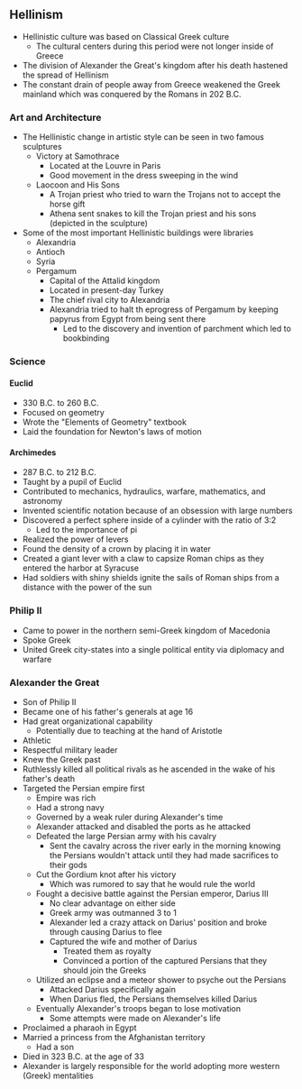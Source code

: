 ## Hellinism
- Hellinistic culture was based on Classical Greek culture
	- The cultural centers during this period were not longer inside of Greece
- The division of Alexander the Great's kingdom after his death hastened the spread of Hellinism
- The constant drain of people away from Greece weakened the Greek mainland which was conquered by the Romans in 202 B.C.

### Art and Architecture
- The Hellinistic change in artistic style can be seen in two famous sculptures
	- Victory at Samothrace
		- Located at the Louvre in Paris
		- Good movement in the dress sweeping in the wind
	- Laocoon and His Sons
		- A Trojan priest who tried to warn the Trojans not to accept the horse gift
		- Athena sent snakes to kill the Trojan priest and his sons (depicted in the sculpture)
- Some of the most important Hellinistic buildings were libraries
	- Alexandria
	- Antioch
	- Syria
	- Pergamum
		- Capital of the Attalid kingdom
		- Located in present-day Turkey
		- The chief rival city to Alexandria
		- Alexandria tried to halt th eprogress of Pergamum by keeping papyrus from Egypt from being sent there
			- Led to the discovery and invention of parchment which led to bookbinding

### Science
#### Euclid
- 330 B.C. to 260 B.C.
- Focused on geometry
- Wrote the "Elements of Geometry" textbook
- Laid the foundation for Newton's laws of motion

#### Archimedes
- 287 B.C. to 212 B.C.
- Taught by a pupil of Euclid
- Contributed to mechanics, hydraulics, warfare, mathematics, and astronomy
- Invented scientific notation because of an obsession with large numbers 
- Discovered a perfect sphere inside of a cylinder with the ratio of 3:2
	- Led to the importance of pi
- Realized the power of levers
- Found the density of a crown by placing it in water
- Created a giant lever with a claw to capsize Roman chips as they entered the harbor at Syracuse
- Had soldiers with shiny shields ignite the sails of Roman ships from a distance with the power of the sun

### Philip II
- Came to power in the northern semi-Greek kingdom of Macedonia
- Spoke Greek
- United Greek city-states into a single political entity via diplomacy and warfare

### Alexander the Great
- Son of Philip II
- Became one of his father's generals at age 16
- Had great organizational capability
	- Potentially due to teaching at the hand of Aristotle
- Athletic
- Respectful military leader
- Knew the Greek past
- Ruthlessly killed all political rivals as he ascended in the wake of his father's death
- Targeted the Persian empire first
	- Empire was rich
	- Had a strong navy
	- Governed by a weak ruler during Alexander's time
	- Alexander attacked and disabled the ports as he attacked
	- Defeated the large Persian army with his cavalry
		- Sent the cavalry across the river early in the morning knowing the Persians wouldn't attack until they had made sacrifices to their gods
	- Cut the Gordium knot after his victory
		- Which was rumored to say that he would rule the world
	- Fought a decisive battle against the Persian emperor, Darius III
		- No clear advantage on either side
		- Greek army was outmanned 3 to 1
		- Alexander led a crazy attack on Darius' position and broke through causing Darius to flee
		- Captured the wife and mother of Darius
			- Treated them as royalty
			- Convinced a portion of the captured Persians that they should join the Greeks
	- Utilized an eclipse and a meteor shower to psyche out the Persians
		- Attacked Darius specifically again
		- When Darius fled, the Persians themselves killed Darius
	- Eventually Alexander's troops began to lose motivation
		- Some attempts were made on Alexander's life
- Proclaimed a pharaoh in Egypt
- Married a princess from the Afghanistan territory
	- Had a son
- Died in 323 B.C. at the age of 33
- Alexander is largely responsible for the world adopting more western (Greek) mentalities
